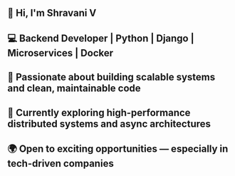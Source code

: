 <!--
**shravish/shravish** is a ✨ _special_ ✨ repository because its `README.md` (this file) appears on your GitHub profile.

Here are some ideas to get you started:

- 🔭 I’m currently working on ...
- 🌱 I’m currently learning ...
- 👯 I’m looking to collaborate on ...
- 🤔 I’m looking for help with ...
- 💬 Ask me about ...
- 📫 How to reach me: ...
- 😄 Pronouns: ...
- ⚡ Fun fact: ...
-->
## 👋 Hi, I'm Shravani V
## 💻 Backend Developer | Python | Django | Microservices | Docker  
## 🚀 Passionate about building scalable systems and clean, maintainable code  
## 🎯 Currently exploring high-performance distributed systems and async architectures  
## 🌍 Open to exciting opportunities — especially in tech-driven companies
